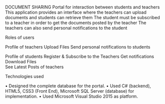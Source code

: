 DOCUMENT SHARING
Portal for interaction between students and teachers 
This application provides an interface where the teachers can upload documents and students can retrieve them
The student must be subscribed to a teacher in order to get the documents posted by the teacher
The teachers can also send personal notifications to the student

Roles of users

Profile of teachers
     Upload Files 
     Send personal notifications to students

Profile of students
      Register & Subscribe to the Teachers
      Get notifications  
      Download Files      
      See Latest Posts of teachers

Technologies used

•	Designed the complete database for the portal. 
•	Used C# (backend), HTML5, CSS3 (Front End), Microsoft SQL Server (database) for implementation. 
•	Used Microsoft Visual Studio 2015 as platform.
